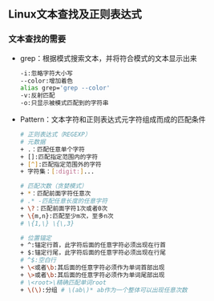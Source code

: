 ## Linux文本查找及正则表达式

### 文本查找的需要

+ grep：根据模式搜索文本，并将符合模式的文本显示出来

  ```bash
  -i:忽略字符大小写
  --color:增加着色
  alias grep='grep --color'
  -v:反射匹配
  -o:只显示被模式匹配到的字符串
  ```

+ Pattern：文本字符和正则表达式元字符组成而成的匹配条件

  ```bash
  # 正则表达式（REGEXP）
  # 元数据
  + .：匹配任意单个字符
  + []:匹配指定范围内的字符
  + [^]:匹配指定范围外的字符
  + 字符集：[:digit:]...
  
  # 匹配次数（贪婪模式）
  + *：匹配前面字符任意次
  # .* -匹配任意长度的任意字符
  + \?：匹配前面字符1次或者0次
  + \{m,n}:匹配至少m次，至多n次
  # \{1,\} \{\,3}
  
  # 位置锚定
  + ^:锚定行首，此字符后面的任意字符必须出现在行首
  + $:锚定行尾，此字符后面的任意字符必须出现在行尾
  # ^$:空白行
  + \<或者\b:其后面的任意字符必须作为单词首部出现 
  + \>或者\b:其后面的任意字符必须作为单词尾部出现
  # \<root>\精确匹配单词root
  + \(\):分组 # \(ab\)* ab作为一个整体可以出现任意次数
  ```

  
